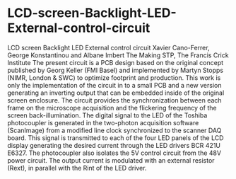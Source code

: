 # LCD-screen-Backlight-LED-External-control-circuit
LCD screen Backlight LED External control circuit
Xavier Cano-Ferrer, George Konstantinou and Albane Imbert
The Making STP, The Francis Crick Institute
The present circuit is a PCB design based on the original concept published by Georg Keller (FMI Basel) and implemented by Martyn Stopps (NIMR, London & SWC) to optimize footprint and production. This work is only the implementation of the circuit in to a small PCB and a new version generating an inverting output that can be embedded inside of the original screen enclosure. The circuit provides the synchronization between each frame on the microscope acquisition and the flickering frequency of the screen back-illumination. The digital signal to the LED of the Toshiba photocoupler is generated in the two-photon acquisition software (ScanImage) from a modified line clock synchronized to the scanner DAQ board. This signal is transmitted to each of the four LED panels of the LCD display generating the desired current through the LED drivers BCR 421U E6327. The photocoupler also isolates the 5V control circuit from the 48V power circuit. The output current is modulated with an external resistor (Rext), in parallel with the Rint of the LED driver.

